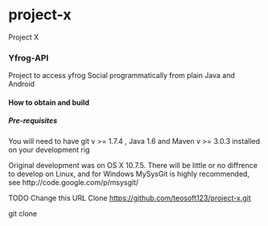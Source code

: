 project-x
=========

Project X

### Yfrog-API ###

Project to access yfrog Social programmatically from plain Java and Android

#### How to obtain and build ####

##### Pre-requisites #####

You will need to have git v >= 1.7.4 , Java 1.6 and Maven v >= 3.0.3 installed on your development rig
<p>
Original development was on OS X 10.7.5. There will be little or no diffrence to develop on Linux,
and for Windows MySysGit is highly recommended, see http://code.google.com/p/msysgit/  

TODO Change this URL Clone https://github.com/teosoft123/project-x.git 



git clone
  